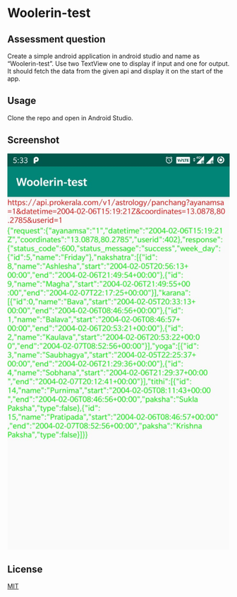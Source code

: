 # Woolerin-test

## Assessment question

Create a simple android application in android studio
and name as “Woolerin-test”.
Use two TextView one to display if input and one for output.
It should fetch the data from the given api and display it on the start of the app.

## Usage

Clone the repo and open in Android Studio.

## Screenshot

![alt text](https://raw.githubusercontent.com/AdityaK11/Woolerin-test/master/screenshot.jpeg)

## License
[MIT](https://choosealicense.com/licenses/mit/)
